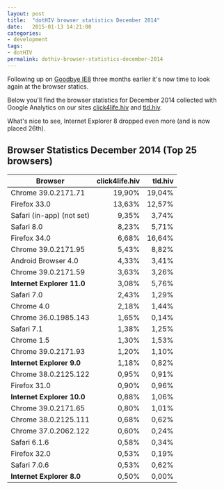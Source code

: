 ```yaml
---
layout: post
title:  "dotHIV browser statistics December 2014"
date:   2015-01-13 14:21:00
categories:
- development
tags:
- dotHIV
permalink: dothiv-browser-statistics-december-2014
---
```


Following up on [Goodbye IE8](/goodbye-ie8/) three months earlier it's now time to look again at the browser statics.

Below you'll find the browser statistics for December 2014 collected with Google Analytics on our sites [click4life.hiv](https://click4life.hiv/) and [tld.hiv](https://tld.hiv/).

What's nice to see, Internet Explorer 8 dropped even more (and is now placed 26th).

## Browser Statistics December 2014 (Top 25 browsers)

| Browser | click4life.hiv | tld.hiv |
| --------|---------------:|--------:|
| Chrome 39.0.2171.71 | 19,90% | 19,04% |
| Firefox 33.0 | 13,63% | 12,57% |
| Safari (in-app) (not set) | 9,35% | 3,74% |
| Safari 8.0 | 8,23% | 5,71% |
| Firefox 34.0 | 6,68% | 16,64% |
| Chrome 39.0.2171.95 | 5,43% | 8,82% |
| Android Browser 4.0 | 4,33% | 3,41% |
| Chrome 39.0.2171.59 | 3,63% | 3,26% |
| **Internet Explorer 11.0** | 3,08% | 5,76% |
| Safari 7.0 | 2,43% | 1,29% |
| Chrome 4.0 | 2,18% | 1,44% |
| Chrome 36.0.1985.143 | 1,65% | 0,14% |
| Safari 7.1 | 1,38% | 1,25% |
| Chrome 1.5 | 1,30% | 1,53% |
| Chrome 39.0.2171.93 | 1,20% | 1,10% |
| **Internet Explorer 9.0** | 1,18% | 0,82% |
| Chrome 38.0.2125.122 | 0,95% | 0,91% |
| Firefox 31.0 | 0,90% | 0,96% |
| **Internet Explorer 10.0** | 0,88% | 1,06% |
| Chrome 39.0.2171.65 | 0,80% | 1,01% |
| Chrome 38.0.2125.111 | 0,68% | 0,62% |
| Chrome 37.0.2062.122 | 0,60% | 0,24% |
| Safari 6.1.6 | 0,58% | 0,34% |
| Firefox 32.0 | 0,53% | 0,19% |
| Safari 7.0.6 | 0,53% | 0,62% |
| **Internet Explorer 8.0** | 0,50% | 0,00% |

